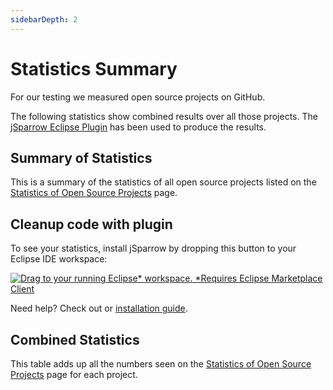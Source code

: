 ```yaml
---
sidebarDepth: 2
---
```


# Statistics Summary

For our testing we measured open source projects on GitHub.

The following statistics show combined results over all those projects. The [jSparrow Eclipse Plugin](/eclipse/getting-started.html) has been used to produce the results.

<h2>Summary of Statistics</h2>

This is a summary of the statistics of all open source projects listed on the [Statistics of Open Source Projects](/statistics/statistics.html) page. 

<statistics-summary />

<div style="">

## Cleanup code with plugin
To see your statistics, install jSparrow by dropping this button to your Eclipse IDE workspace:

[![Drag to your running Eclipse* workspace. *Requires Eclipse Marketplace Client](https://marketplace.eclipse.org/sites/all/themes/solstice/public/images/marketplace/btn-install.svg)](https://marketplace.eclipse.org/marketplace-client-intro?mpc_install=3503691 "Drag to your running Eclipse* workspace. *Requires Eclipse Marketplace Client")

Need help? Check out or [installation guide](/eclipse/installation-guide.html#requirements).

</div>

<h2>Combined Statistics</h2>

This table adds up all the numbers seen on the [Statistics of Open Source Projects](/statistics/statistics.html) page for each project. 

<statistics-summary-all />

